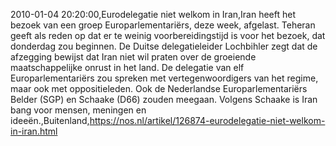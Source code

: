 2010-01-04 20:20:00,Eurodelegatie niet welkom in Iran,Iran heeft het bezoek van een groep Europarlementariërs, deze week, afgelast. Teheran geeft als reden op dat er te weinig voorbereidingstijd is voor het bezoek, dat donderdag zou beginnen. De Duitse delegatieleider Lochbihler zegt dat de afzegging bewijst dat Iran niet wil praten over de groeiende maatschappelijke onrust in het land. De delegatie van elf Europarlementariërs zou spreken met vertegenwoordigers van het regime, maar ook met oppositieleden. Ook de Nederlandse Europarlementariërs Belder (SGP) en Schaake (D66) zouden meegaan. Volgens Schaake is Iran bang voor mensen, meningen en ideeën.,Buitenland,https://nos.nl/artikel/126874-eurodelegatie-niet-welkom-in-iran.html